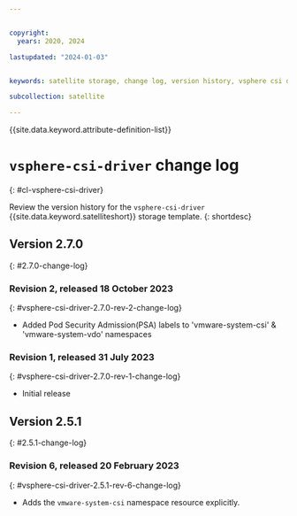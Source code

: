```yaml
---


copyright:
  years: 2020, 2024

lastupdated: "2024-01-03"


keywords: satellite storage, change log, version history, vsphere csi driver

subcollection: satellite

---
```


{{site.data.keyword.attribute-definition-list}}

# `vsphere-csi-driver` change log
{: #cl-vsphere-csi-driver}

Review the version history for the `vsphere-csi-driver` {{site.data.keyword.satelliteshort}} storage template.
{: shortdesc}

## Version 2.7.0
{: #2.7.0-change-log}


### Revision 2, released 18 October 2023
{: #vsphere-csi-driver-2.7.0-rev-2-change-log}


- Added Pod Security Admission(PSA) labels to 'vmware-system-csi' & 'vmware-system-vdo' namespaces 

### Revision 1, released 31 July 2023
{: #vsphere-csi-driver-2.7.0-rev-1-change-log}


- Initial release


## Version 2.5.1
{: #2.5.1-change-log}


### Revision 6, released 20 February 2023
{: #vsphere-csi-driver-2.5.1-rev-6-change-log}


- Adds the `vmware-system-csi` namespace resource explicitly.


